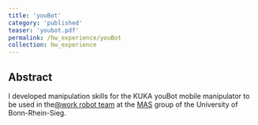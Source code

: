 ```yaml
---
title: 'youBot'
category: 'published'
teaser: 'youbot.pdf'
permalink: /hw_experience/youBot
collection: hw_experience
---
```


Abstract
-------

I developed manipulation skills for the KUKA youBot mobile manipulator to be used in the[@work robot team](https://mas-group.inf.h-brs.de/?page_id=622) at the [MAS](https://mas-group.inf.h-brs.de/) group of the University of Bonn-Rhein-Sieg.

